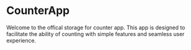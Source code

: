 # CounterApp
Welcome to the offical storage for counter app. This app is designed to facilitate the ability of counting with simple features and seamless user experience.
